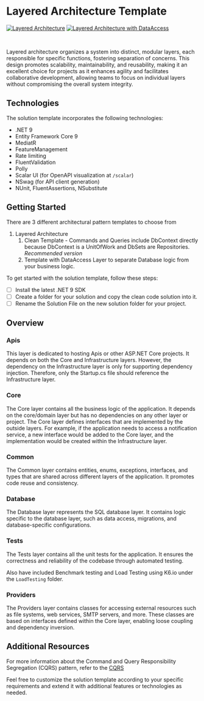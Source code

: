 # Layered Architecture Template

[![Layered Architecture](https://github.com/entelect-incubator/.NET-Template/actions/workflows/layered-clean.yml/badge.svg)](https://github.com/entelect-incubator/.NET-Template/actions/workflows/layered-clean.yml) [![Layered Architecture with DataAccess](https://github.com/entelect-incubator/.NET-Template/actions/workflows/layered.yml/badge.svg)](https://github.com/entelect-incubator/.NET-Template/actions/workflows/layered.yml)

<br/>

Layered architecture organizes a system into distinct, modular layers, each responsible for specific functions, fostering separation of concerns. This design promotes scalability, maintainability, and reusability, making it an excellent choice for projects as it enhances agility and facilitates collaborative development, allowing teams to focus on individual layers without compromising the overall system integrity.

## Technologies

The solution template incorporates the following technologies:

-   .NET 9
-   Entity Framework Core 9
-   MediatR
-   FeatureManagement
-   Rate limiting
-   FluentValidation
-   Polly
-   Scalar UI (for OpenAPI visualization at `/scalar`)
-   NSwag (for API client generation)
-   NUnit, FluentAssertions, NSubstitute

## Getting Started

There are 3 different architectural pattern templates to choose from

1. Layered Architecture
    1. Clean Template - Commands and Queries include DbContext directly because DbContext is a UnitOfWork and DbSets are Repositories. _Recommended version_
    2. Template with DataAccess Layer to separate Database logic from your business logic.

To get started with the solution template, follow these steps:

-   [ ] Install the latest .NET 9 SDK
-   [ ] Create a folder for your solution and copy the clean code solution into it.
-   [ ] Rename the Solution File on the new solution folder for your project.

## **Overview**

### **Apis**

This layer is dedicated to hosting Apis or other ASP.NET Core projects. It depends on both the Core and Infrastructure layers. However, the dependency on the Infrastructure layer is only for supporting dependency injection. Therefore, only the Startup.cs file should reference the Infrastructure layer.

### **Core**

The Core layer contains all the business logic of the application. It depends on the core/domain layer but has no dependencies on any other layer or project. The Core layer defines interfaces that are implemented by the outside layers. For example, if the application needs to access a notification service, a new interface would be added to the Core layer, and the implementation would be created within the Infrastructure layer.

### **Common**

The Common layer contains entities, enums, exceptions, interfaces, and types that are shared across different layers of the application. It promotes code reuse and consistency.

### **Database**

The Database layer represents the SQL database layer. It contains logic specific to the database layer, such as data access, migrations, and database-specific configurations.

### **Tests**

The Tests layer contains all the unit tests for the application. It ensures the correctness and reliability of the codebase through automated testing.

Also have included Benchmark testing and Load Testing using K6.io under the `LoadTesting` folder.

### **Providers**

The Providers layer contains classes for accessing external resources such as file systems, web services, SMTP servers, and more. These classes are based on interfaces defined within the Core layer, enabling loose coupling and dependency inversion.

## **Additional Resources**

For more information about the Command and Query Responsibility Segregation (CQRS) pattern, refer to the [CQRS](https://docs.microsoft.com/en-us/azure/architecture/patterns/cqrs#:~:text=The%20Command%20and%20Query%20Responsibility,performance%2C%20scalability%2C%20and%20security.)

Feel free to customize the solution template according to your specific requirements and extend it with additional features or technologies as needed.
